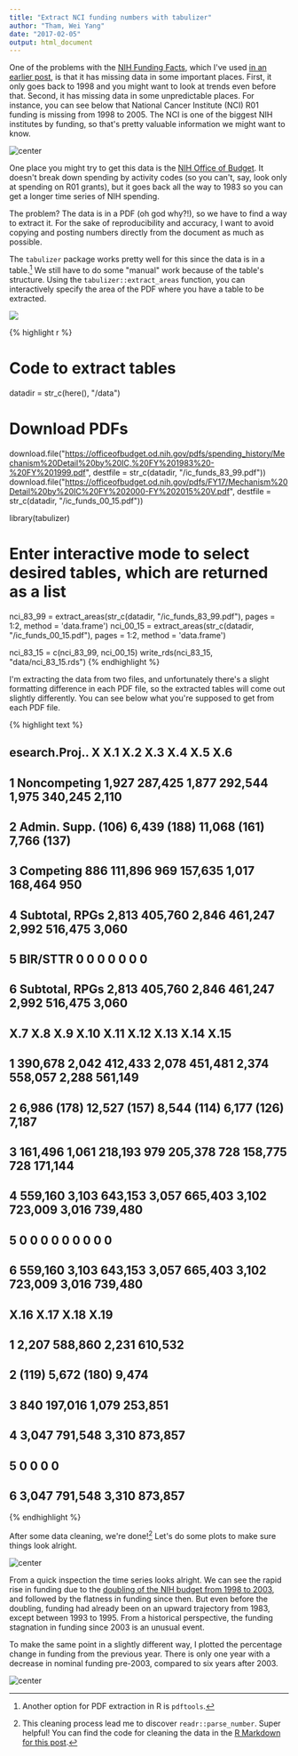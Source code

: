 ```yaml
---
title: "Extract NCI funding numbers with tabulizer"
author: "Tham, Wei Yang"
date: "2017-02-05"
output: html_document
---
```






One of the problems with the [NIH Funding Facts](https://report.nih.gov/fundingfacts/fundingfacts.aspx), which I've used [in an earlier post](https://weiyangtham.github.io/nih_booms_busts/), is that it has missing data in some important places. First, it only goes back to 1998 and you might want to look at trends even before that. Second, it has missing data in some unpredictable places. For instance, you can see below that National Cancer Institute (NCI) R01 funding is missing from 1998 to 2005. The NCI is one of the biggest NIH institutes by funding, so that's pretty valuable information we might want to know. 

<img src="/figs/2017-02-05-extract_nci_pdf/unnamed-chunk-2-1.png" title="center" alt="center" style="display: block; margin: auto;" />

One place you might try to get this data is the [NIH Office of Budget](https://officeofbudget.od.nih.gov/spending_hist.html). It doesn't break down spending by activity codes (so you can't, say, look only at spending on R01 grants), but it goes back all the way to 1983 so you can get a longer time series of NIH spending. 

The problem? The data is in a PDF (oh god why?!), so we have to find a way to extract it. For the sake of reproducibility and accuracy, I want to avoid copying and posting numbers directly from the document as much as possible. 

The `tabulizer` package works pretty well for this since the data is in a table.[^1] We still have to do some "manual" work because of the table's structure. Using the `tabulizer::extract_areas` function, you can interactively specify the area of the PDF where you have a table to be extracted. 

![][ncipdf]

[ncipdf]: https://weiyangtham.github.io/images/ncipdf.png

[^1]: Another option for PDF extraction in R is `pdftools`.


{% highlight r %}
# Code to extract tables
datadir = str_c(here(), "/data")

# Download PDFs
download.file("https://officeofbudget.od.nih.gov/pdfs/spending_history/Mechanism%20Detail%20by%20IC,%20FY%201983%20-%20FY%201999.pdf", destfile = str_c(datadir, "/ic_funds_83_99.pdf"))
download.file("https://officeofbudget.od.nih.gov/pdfs/FY17/Mechanism%20Detail%20by%20IC%20FY%202000-FY%202015%20V.pdf", destfile = str_c(datadir, "/ic_funds_00_15.pdf"))

library(tabulizer)

# Enter interactive mode to select desired tables, which are returned as a list
nci_83_99 = extract_areas(str_c(datadir, "/ic_funds_83_99.pdf"), pages = 1:2, 
                          method = 'data.frame')
nci_00_15 = extract_areas(str_c(datadir, "/ic_funds_00_15.pdf"), pages = 1:2, 
                          method = 'data.frame')

nci_83_15 = c(nci_83_99, nci_00_15)
write_rds(nci_83_15, "data/nci_83_15.rds")
{% endhighlight %}

I'm extracting the data from two files, and unfortunately there's a slight formatting difference in each PDF file, so the extracted tables will come out slightly differently. You can see below what you're supposed to get from each PDF file. 


{% highlight text %}
##    esearch.Proj..      X      X.1    X.2      X.3    X.4      X.5    X.6
## 1   Noncompeting  1,927  287,425  1,877  292,544  1,975  340,245  2,110 
## 2   Admin. Supp.  (106)    6,439  (188)   11,068  (161)    7,766  (137) 
## 3      Competing    886  111,896    969  157,635  1,017  168,464    950 
## 4 Subtotal, RPGs  2,813  405,760  2,846  461,247  2,992  516,475  3,060 
## 5       BIR/STTR      0        0      0        0      0        0      0 
## 6 Subtotal, RPGs  2,813  405,760  2,846  461,247  2,992  516,475  3,060 
##        X.7    X.8      X.9   X.10     X.11   X.12     X.13   X.14     X.15
## 1 390,678  2,042  412,433  2,078  451,481  2,374  558,057  2,288  561,149 
## 2   6,986  (178)   12,527  (157)    8,544  (114)    6,177  (126)    7,187 
## 3 161,496  1,061  218,193    979  205,378    728  158,775    728  171,144 
## 4 559,160  3,103  643,153  3,057  665,403  3,102  723,009  3,016  739,480 
## 5       0      0        0      0        0      0        0      0        0 
## 6 559,160  3,103  643,153  3,057  665,403  3,102  723,009  3,016  739,480 
##     X.16     X.17   X.18    X.19
## 1 2,207  588,860  2,231  610,532
## 2 (119)    5,672  (180)    9,474
## 3   840  197,016  1,079  253,851
## 4 3,047  791,548  3,310  873,857
## 5     0        0      0        0
## 6 3,047  791,548  3,310  873,857
{% endhighlight %}



After some data cleaning, we're done![^2] Let's do some plots to make sure things look alright. 

[^2]: This cleaning process lead me to discover `readr::parse_number`. Super helpful! You can find the code for cleaning the data in the [R Markdown for this post](https://github.com/weiyangtham/weiyangtham.github.io/blob/master/_R/2017-02-05-extract_nci_pdf.Rmd). 

<img src="/figs/2017-02-05-extract_nci_pdf/unnamed-chunk-6-1.png" title="center" alt="center" style="display: block; margin: auto;" />

From a quick inspection the time series looks alright. We can see the rapid rise in funding due to the [doubling of the NIH budget from 1998 to 2003](http://www.sciencemag.org/news/2002/01/nih-budget-reaches-doubling-point), and followed by the flatness in funding since then. But even before the doubling, funding had already been on an upward trajectory from 1983, except between 1993 to 1995. From a historical perspective, the funding stagnation in funding since 2003 is an unusual event. 

To make the same point in a slightly different way, I plotted the percentage change in funding from the previous year. There is only one year with a decrease in nominal funding pre-2003, compared to six years after 2003. 

<img src="/figs/2017-02-05-extract_nci_pdf/unnamed-chunk-7-1.png" title="center" alt="center" style="display: block; margin: auto;" />

